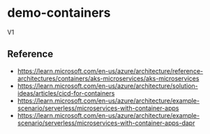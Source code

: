 # demo-containers

V1

## Reference 
- https://learn.microsoft.com/en-us/azure/architecture/reference-architectures/containers/aks-microservices/aks-microservices
- https://learn.microsoft.com/en-us/azure/architecture/solution-ideas/articles/cicd-for-containers
- https://learn.microsoft.com/en-us/azure/architecture/example-scenario/serverless/microservices-with-container-apps
- https://learn.microsoft.com/en-us/azure/architecture/example-scenario/serverless/microservices-with-container-apps-dapr
